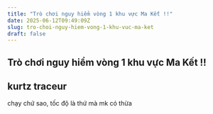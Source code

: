 ```yaml
---
title: "Trò chơi nguy hiểm vòng 1 khu vực Ma Kết !!"
date: 2025-06-12T09:49:09Z
slug: tro-choi-nguy-hiem-vong-1-khu-vuc-ma-ket
draft: false
---
```


## Trò chơi nguy hiểm vòng 1 khu vực Ma Kết !!

## kurtz traceur

chạy chứ sao, tốc độ là thứ mà mk có thừa